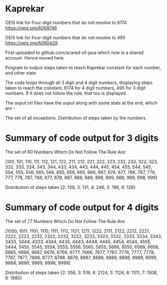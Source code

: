 # Kaprekar

OEIS link for Four-digit numbers that do not resolve to 6174 https://oeis.org/A069746

OEIS link for Four-digit numbers that do not resolve to 495 https://oeis.org/A090429

First uploaded to github.com/scared-of-java which now is a shared account. Hence moved here.

Program to output steps taken to reach Kaprekar constant for each number, and other stats

The code loops through all 3 digit and 4 digit numbers, displaying steps taken to reach the constant, 6174 for 4 digit numbers, 495 for 3 digit numbers. 
If it does not follow the rule, that too is displayed.

The ouput.txt files have the ouput along with some stats at the end, which are -

The set of all exceptions.
Distribution of steps taken by the numbers.

# Summary of code output for 3 digits

The set of 60 Numbers Which Do Not Follow The Rule Are:

[100, 101, 110, 111, 112, 121, 122, 211, 212, 221, 222, 223, 232, 233, 322, 323, 332, 333, 334, 343, 344, 433, 434, 443, 444, 445, 454, 455, 544, 545, 554, 555, 556, 565, 566, 655, 656, 665, 666, 667, 676, 677, 766, 767, 776, 777, 778, 787, 788, 877, 878, 887, 888, 889, 898, 899, 988, 989, 998, 999]

Distribution of steps taken
{2: 138, 3: 131, 4: 246, 5: 198, 6: 126}

# Summary of code output for 4 digits

The set of 77 Numbers Which Do Not Follow The Rule Are:

[1000, 1011, 1101, 1110, 1111, 1112, 1121, 1211, 1222, 2111, 2122, 2212, 2221, 2222, 2223, 2232, 2322, 2333, 3222, 3233, 3323, 3332, 3333, 3334, 3343, 3433, 3444, 4333, 4344, 4434, 4443, 4444, 4445, 4454, 4544, 4555, 5444, 5455, 5545, 5554, 5555, 5556, 5565, 5655, 5666, 6555, 6566, 6656, 6665, 6666, 6667, 6676, 6766, 6777, 7666, 7677, 7767, 7776, 7777, 7778, 7787, 7877, 7888, 8777, 8788, 8878, 8887, 8888, 8889, 8898, 8988, 8999, 9888, 9899, 9989, 9998, 9999]

Distribution of steps taken
{2: 356, 3: 519, 4: 2124, 5: 1124, 6: 1311, 7: 1508, 8: 1980}
